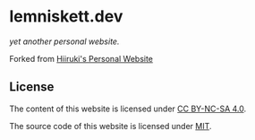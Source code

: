 # lemniskett.dev

_yet another personal website._

Forked from [Hiiruki's Personal Website](https://github.com/hiiruki/hiiruki.dev)

## License

The content of this website is licensed under [CC BY-NC-SA 4.0](https://creativecommons.org/licenses/by-nc-sa/4.0/).

The source code of this website is licensed under [MIT](/LICENSE).
